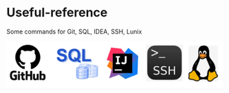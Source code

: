 # Useful-reference
Some commands for Git, SQL, IDEA, SSH, Lunix

![image](https://github.com/AlexanderBonyachuk/Useful-reference/blob/master/illustration.png)
